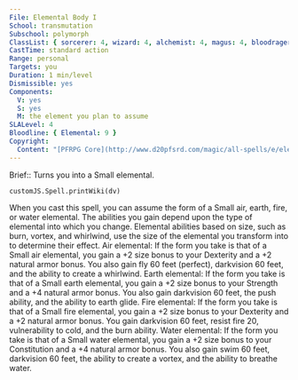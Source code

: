 ```yaml
---
File: Elemental Body I
School: transmutation
Subschool: polymorph
ClassList: { sorcerer: 4, wizard: 4, alchemist: 4, magus: 4, bloodrager: 4 }
CastTime: standard action
Range: personal
Targets: you
Duration: 1 min/level
Dismissible: yes
Components:
  V: yes
  S: yes
  M: the element you plan to assume
SLALevel: 4
Bloodline: { Elemental: 9 }
Copyright:
  Content: "[PFRPG Core](http://www.d20pfsrd.com/magic/all-spells/e/elemental-body-i)"
---
```

Brief:: Turns you into a Small elemental.

```dataviewjs
customJS.Spell.printWiki(dv)
```

When you cast this spell, you can assume the form of a Small air, earth, fire, or water elemental. The abilities you gain depend upon the type of elemental into which you change. Elemental abilities based on size, such as burn, vortex, and whirlwind, use the size of the elemental you transform into to determine their effect. Air elemental: If the form you take is that of a Small air elemental, you gain a +2 size bonus to your Dexterity and a +2 natural armor bonus. You also gain fly 60 feet (perfect), darkvision 60 feet, and the ability to create a whirlwind. Earth elemental: If the form you take is that of a Small earth elemental, you gain a +2 size bonus to your Strength and a +4 natural armor bonus. You also gain darkvision 60 feet, the push ability, and the ability to earth glide. Fire elemental: If the form you take is that of a Small fire elemental, you gain a +2 size bonus to your Dexterity and a +2 natural armor bonus. You gain darkvision 60 feet, resist fire 20, vulnerability to cold, and the burn ability. Water elemental: If the form you take is that of a Small water elemental, you gain a +2 size bonus to your Constitution and a +4 natural armor bonus. You also gain swim 60 feet, darkvision 60 feet, the ability to create a vortex, and the ability to breathe water.
